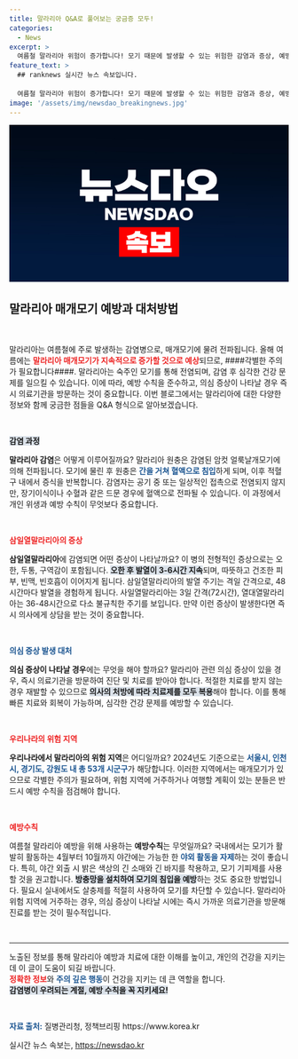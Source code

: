 ```yaml
---
title: 말라리아 Q&A로 풀어보는 궁금증 모두!
categories:
  - News
excerpt: >
  여름철 말라리아 위험이 증가합니다! 모기 때문에 발생할 수 있는 위험한 감염과 증상, 예방 수칙을 꼭 확인하세요. 안전한 나날을 위한 필수 정보, 클릭해서 알아보세요!
feature_text: >
  ## ranknews 실시간 뉴스 속보입니다.

  여름철 말라리아 위험이 증가합니다! 모기 때문에 발생할 수 있는 위험한 감염과 증상, 예방 수칙을 꼭 확인하세요. 안전한 나날을 위한 필수 정보, 클릭해서 알아보세요!
image: '/assets/img/newsdao_breakingnews.jpg'
---
```


<p><img src="/assets/img/newsdao_breakingnews.jpg" alt="ranknews 속보" /></p>

<h2 data-ke-size="size26">말라리아 매개모기 예방과 대처방법</h2>  

<p data-ke-size="size16">&nbsp;</p>  

<p>말라리아는 여름철에 주로 발생하는 감염병으로, 매개모기에 물려 전파됩니다. 올해 여름에는 <b><span style="color: #ee2323;">말라리아 매개모기가 지속적으로 증가할 것으로 예상</span></b>되므로, ####각별한 주의가 필요합니다####. 말라리아는 숙주인 모기를 통해 전염되며, 감염 후 심각한 건강 문제를 일으킬 수 있습니다. 이에 따라, 예방 수칙을 준수하고, 의심 증상이 나타날 경우 즉시 의료기관을 방문하는 것이 중요합니다. 이번 블로그에서는 말라리아에 대한 다양한 정보와 함께 궁금한 점들을 Q&amp;A 형식으로 알아보겠습니다.  </p>

<p data-ke-size="size16">&nbsp;</p>  

<p><b><span style="background-color: #21538527;">감염 과정</span></b>  </p>

<p><b>말라리아 감염</b>은 어떻게 이루어질까요? 말라리아 원충은 감염된 암컷 얼룩날개모기에 의해 전파됩니다. 모기에 물린 후 원충은 <b><span style="color: #1a5490;">간을 거쳐 혈액으로 침입</span></b>하게 되며, 이후 적혈구 내에서 증식을 반복합니다. 감염자는 공기 중 또는 일상적인 접촉으로 전염되지 않지만, 장기이식이나 수혈과 같은 드문 경우에 혈액으로 전파될 수 있습니다. 이 과정에서 개인 위생과 예방 수칙이 무엇보다 중요합니다.  </p>

<p data-ke-size="size16">&nbsp;</p>  

<p><b><span style="color: #ee2323;">삼일열말라리아의 증상</span></b>  </p>

<p><b>삼일열말라리아</b>에 감염되면 어떤 증상이 나타날까요? 이 병의 전형적인 증상으로는 오한, 두통, 구역감이 포함됩니다. <b><span style="background-color: #21538527;">오한 후 발열이 3-6시간 지속</span></b>되며, 따뜻하고 건조한 피부, 빈맥, 빈호흡이 이어지게 됩니다. 삼일열말라리아의 발열 주기는 격일 간격으로, 48시간마다 발열을 경험하게 됩니다. 사일열말라리아는 3일 간격(72시간), 열대열말라리아는 36-48시간으로 다소 불규칙한 주기를 보입니다. 만약 이런 증상이 발생한다면 즉시 의사에게 상담을 받는 것이 중요합니다.  </p>

<p data-ke-size="size16">&nbsp;</p>  

<p><b><span style="color: #1a5490;">의심 증상 발생 대처</span></b>  </p>

<p><b>의심 증상이 나타날 경우</b>에는 무엇을 해야 할까요? 말라리아 관련 의심 증상이 있을 경우, 즉시 의료기관을 방문하여 진단 및 치료를 받아야 합니다. 적절한 치료를 받지 않는 경우 재발할 수 있으므로 <b><span style="background-color: #21538527;">의사의 처방에 따라 치료제를 모두 복용</span></b>해야 합니다. 이를 통해 빠른 치료와 회복이 가능하며, 심각한 건강 문제를 예방할 수 있습니다.  </p>

<p data-ke-size="size16">&nbsp;</p>  

<p><b><span style="color: #ee2323;">우리나라의 위험 지역</span></b>  </p>

<p><b>우리나라에서 말라리아의 위험 지역</b>은 어디일까요? 2024년도 기준으로는 <b><span style="color: #1a5490;">서울시, 인천시, 경기도, 강원도 내 총 53개 시군구</span></b>가 해당합니다. 이러한 지역에서는 매개모기가 있으므로 각별한 주의가 필요하며, 위험 지역에 거주하거나 여행할 계획이 있는 분들은 반드시 예방 수칙을 점검해야 합니다.  </p>

<p data-ke-size="size16">&nbsp;</p>  

<p><b><span style="color: #ee2323;">예방수칙</span></b>  </p>

<p>여름철 말라리아 예방을 위해 사용하는 <b>예방수칙</b>는 무엇일까요? 국내에서는 모기가 활발히 활동하는 4월부터 10월까지 야간에는 가능한 한 <b><span style="color: #1a5490;">야외 활동을 자제</span></b>하는 것이 좋습니다. 특히, 야간 외출 시 밝은 색상의 긴 소매와 긴 바지를 착용하고, 모기 기피제를 사용할 것을 권고합니다. <b><span style="background-color: #21538527;">방충망을 설치하여 모기의 침입을 예방</span></b>하는 것도 중요한 방법입니다. 필요시 실내에서도 살충제를 적절히 사용하여 모기를 차단할 수 있습니다. 말라리아 위험 지역에 거주하는 경우, 의심 증상이 나타날 시에는 즉시 가까운 의료기관을 방문해 진료를 받는 것이 필수적입니다.  </p>

<p data-ke-size="size16">&nbsp;</p>  

<hr>  

<p>노출된 정보를 통해 말라리아 예방과 치료에 대한 이해를 높이고, 개인의 건강을 지키는 데 이 글이 도움이 되길 바랍니다. <br> <b><span style="color: #ee2323;">정확한 정보</span></b>와 <b><span style="color: #1a5490;">주의 깊은 행동</span></b>이 건강을 지키는 데 큰 역할을 합니다. <br> <b><span style="background-color: #21538527;">감염병이 우려되는 계절, 예방 수칙을 꼭 지키세요!</span></b>  </p>

<p data-ke-size="size16">&nbsp;</p>  

<p><b><span style="color: #1a5490;">자료 출처:</span></b> 질병관리청, 정책브리핑 https://www.korea.kr  </p>
실시간 뉴스 속보는, <a href="https://newsdao.kr" rel="dofollow">https://newsdao.kr</a>


